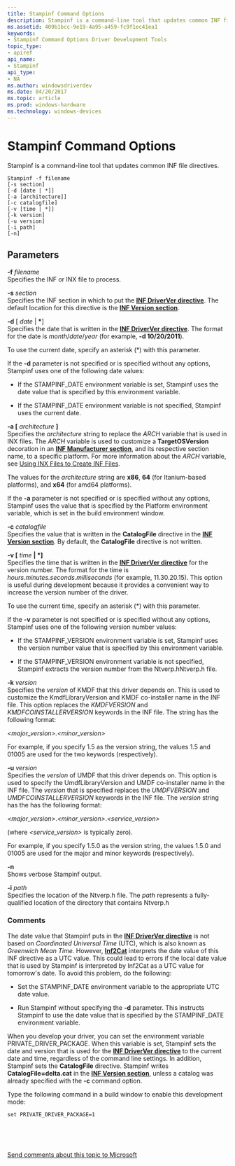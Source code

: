 ```yaml
---
title: Stampinf Command Options
description: Stampinf is a command-line tool that updates common INF file directives.
ms.assetid: 409b1bcc-9e19-4a95-a459-fc9f1ec41ea1
keywords:
- Stampinf Command Options Driver Development Tools
topic_type:
- apiref
api_name:
- Stampinf
api_type:
- NA
ms.author: windowsdriverdev
ms.date: 04/20/2017
ms.topic: article
ms.prod: windows-hardware
ms.technology: windows-devices
---
```


# Stampinf Command Options


Stampinf is a command-line tool that updates common INF file directives.

``` syntax
Stampinf -f filename 
[-s section] 
[-d [date | *]] 
[-a [architecture]] 
[-c catalogfile]
[-v [time | *]]
[-k version] 
[-u version]
[-i path]
[-n]
```

## <span id="Parameters"></span><span id="parameters"></span><span id="PARAMETERS"></span>Parameters


<span id="_______-f________filename______"></span><span id="_______-F________FILENAME______"></span> **-f** *filename*   
Specifies the INF or INX file to process.

<span id="-s_section"></span><span id="-S_SECTION"></span>**-s** *section*  
Specifies the INF section in which to put the [**INF DriverVer directive**](https://msdn.microsoft.com/library/windows/hardware/ff547394). The default location for this directive is the [**INF Version section**](https://msdn.microsoft.com/library/windows/hardware/ff547502).

<span id="_______-d_________date_____"></span><span id="_______-D_________DATE_____"></span> **-d** \[ *date* | **\***\]  
Specifies the date that is written in the [**INF DriverVer directive**](https://msdn.microsoft.com/library/windows/hardware/ff547394). The format for the date is *month*/*date*/*year* (for example, **-d 10/20/2011**).

To use the current date, specify an asterisk (\*) with this parameter.

If the **-d** parameter is not specified or is specified without any options, Stampinf uses one of the following date values:

-   If the STAMPINF\_DATE environment variable is set, Stampinf uses the date value that is specified by this environment variable.

-   If the STAMPINF\_DATE environment variable is not specified, Stampinf uses the current date.

<span id="_______-a_________architecture______________"></span><span id="_______-A_________ARCHITECTURE______________"></span> **-a \[** *architecture* **\]**   
Specifies the *architecture* string to replace the $ARCH$ variable that is used in INX files. The $ARCH$ variable is used to customize a **TargetOSVersion** decoration in an [**INF Manufacturer section**](https://msdn.microsoft.com/library/windows/hardware/ff547454), and its respective section name, to a specific platform. For more information about the $ARCH$ variable, see [Using INX Files to Create INF Files](https://msdn.microsoft.com/library/windows/hardware/ff545473).

The values for the *architecture* string are **x86**, **64** (for Itanium-based platforms), and **x64** (for amd64 platforms).

If the **-a** parameter is not specified or is specified without any options, Stampinf uses the value that is specified by the Platform environment variable, which is set in the build environment window.

<span id="_______-c________catalogfile______"></span><span id="_______-C________CATALOGFILE______"></span> **-c** *catalogfile*   
Specifies the value that is written in the **CatalogFile** directive in the [**INF Version section**](https://msdn.microsoft.com/library/windows/hardware/ff547502). By default, the **CatalogFile** directive is not written.

<span id="_______-v_________time_____"></span><span id="_______-V_________TIME_____"></span> **-v \[** *time* **| \*\]**  
Specifies the time that is written in the [**INF DriverVer directive**](https://msdn.microsoft.com/library/windows/hardware/ff547394) for the version number. The format for the time is *hours.minutes.seconds.milliseconds* (for example, 11.30.20.15). This option is useful during development because it provides a convenient way to increase the version number of the driver.

To use the current time, specify an asterisk (\*) with this parameter.

If the **-v** parameter is not specified or is specified without any options, Stampinf uses one of the following version number values:

-   If the STAMPINF\_VERSION environment variable is set, Stampinf uses the version number value that is specified by this environment variable.

-   If the STAMPINF\_VERSION environment variable is not specified, Stampinf extracts the version number from the Ntverp.hNtverp.h file.

<span id="_______-k________version______"></span><span id="_______-K________VERSION______"></span> **-k** *version*   
Specifies the *version* of KMDF that this driver depends on. This is used to customize the KmdfLibraryVersion and KMDF co-installer name in the INF file. This option replaces the $KMDFVERSION$ and $KMDFCOINSTALLERVERSION$ keywords in the INF file. The string has the following format:

*&lt;major\_version&gt;.&lt;minor\_version&gt;*

For example, if you specify 1.5 as the version string, the values 1.5 and 01005 are used for the two keywords (respectively).

<span id="_______-u________version______"></span><span id="_______-U________VERSION______"></span> **-u** *version*   
Specifies the *version* of UMDF that this driver depends on. This option is used to specify the UmdfLibraryVersion and UMDF co-installer name in the INF file. The *version* that is specified replaces the $UMDFVERSION$ and $UMDFCOINSTALLERVERSION$ keywords in the INF file. The *version* string has the has the following format:

*&lt;major\_version&gt;*.*&lt;minor\_version&gt;*.*&lt;service\_version&gt;*

(where *&lt;service\_version&gt;* is typically zero).

For example, if you specify 1.5.0 as the version string, the values 1.5.0 and 01005 are used for the major and minor keywords (respectively).

<span id="_______-n______"></span><span id="_______-N______"></span> **-n**   
Shows verbose Stampinf output.

<span id="-i_path"></span><span id="-I_PATH"></span>**-i** *path*  
Specifies the location of the Ntverp.h file. The *path* represents a fully-qualified location of the directory that contains Ntverp.h

### <span id="comments"></span><span id="COMMENTS"></span>Comments

The date value that Stampinf puts in the [**INF DriverVer directive**](https://msdn.microsoft.com/library/windows/hardware/ff547394) is not based on *Coordinated Universal Time* (UTC), which is also known as *Greenwich Mean Time*. However, [**Inf2Cat**](inf2cat.md) interprets the date value of this INF directive as a UTC value. This could lead to errors if the local date value that is used by Stampinf is interpreted by Inf2Cat as a UTC value for tomorrow's date. To avoid this problem, do the following:

-   Set the STAMPINF\_DATE environment variable to the appropriate UTC date value.

-   Run Stampinf without specifying the **-d** parameter. This instructs Stampinf to use the date value that is specified by the STAMPINF\_DATE environment variable.

When you develop your driver, you can set the environment variable PRIVATE\_DRIVER\_PACKAGE. When this variable is set, Stampinf sets the date and version that is used for the [**INF DriverVer directive**](https://msdn.microsoft.com/library/windows/hardware/ff547394) to the current date and time, regardless of the command line settings. In addition, Stampinf sets the **CatalogFile** directive. Stampinf writes **CatalogFile=delta.cat** in the [**INF Version section**](https://msdn.microsoft.com/library/windows/hardware/ff547502), unless a catalog was already specified with the **-c** command option.

Type the following command in a build window to enable this development mode:

```
set PRIVATE_DRIVER_PACKAGE=1
```

 

 

[Send comments about this topic to Microsoft](mailto:wsddocfb@microsoft.com?subject=Documentation%20feedback%20[devtest\devtest]:%20Stampinf%20Command%20Options%20%20RELEASE:%20%2811/17/2016%29&body=%0A%0APRIVACY%20STATEMENT%0A%0AWe%20use%20your%20feedback%20to%20improve%20the%20documentation.%20We%20don't%20use%20your%20email%20address%20for%20any%20other%20purpose,%20and%20we'll%20remove%20your%20email%20address%20from%20our%20system%20after%20the%20issue%20that%20you're%20reporting%20is%20fixed.%20While%20we're%20working%20to%20fix%20this%20issue,%20we%20might%20send%20you%20an%20email%20message%20to%20ask%20for%20more%20info.%20Later,%20we%20might%20also%20send%20you%20an%20email%20message%20to%20let%20you%20know%20that%20we've%20addressed%20your%20feedback.%0A%0AFor%20more%20info%20about%20Microsoft's%20privacy%20policy,%20see%20http://privacy.microsoft.com/default.aspx. "Send comments about this topic to Microsoft")




